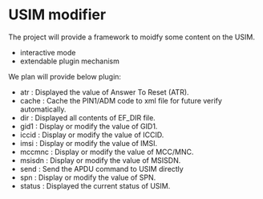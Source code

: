 # USIM modifier

The project will provide a framework to moidfy some content on the USIM.

- interactive mode
- extendable plugin mechanism

We plan will provide below plugin:
- atr         : Displayed the value of Answer To Reset (ATR).
- cache       : Cache the PIN1/ADM code to xml file for future verify automatically.
- dir         : Displayed all contents of EF_DIR file.
- gid1        : Display or modify the value of GID1.
- iccid       : Display or modify the value of ICCID.
- imsi        : Display or modify the value of IMSI.
- mccmnc      : Display or modify the value of MCC/MNC.
- msisdn      : Display or modify the value of MSISDN.
- send        : Send the APDU command to USIM directly
- spn         : Display or modify the value of SPN.
- status      : Displayed the current status of USIM.
